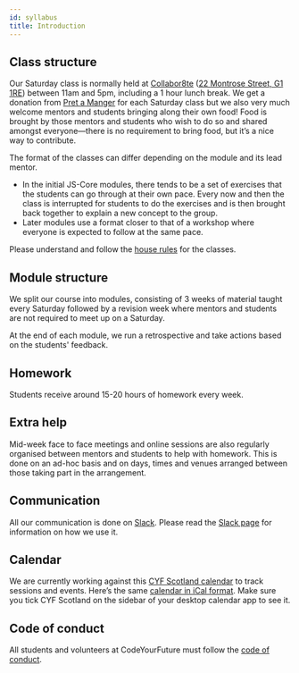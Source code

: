 ```yaml
---
id: syllabus
title: Introduction
---
```


## Class structure

Our Saturday class is normally held at [Collabor8te](https://collabor8te.co.uk/) ([22 Montrose Street, G1 1RE](https://goo.gl/maps/C6aFxhqyvqz)) between 11am and 5pm, including a 1 hour lunch break.
We get a donation from [Pret a Manger](https://www.pret.co.uk/) for each Saturday class but we also very much welcome mentors and students bringing along their own food!
Food is brought by those mentors and students who wish to do so and shared amongst everyone—there is no requirement to bring food, but it’s a nice way to contribute.

The format of the classes can differ depending on the module and its lead mentor.
- In the initial JS-Core modules, there tends to be a set of exercises that the students can go through at their own pace.
  Every now and then the class is interrupted for students to do the exercises and is then brought back together to explain a new concept to the group.
- Later modules use a format closer to that of a workshop where everyone is expected to follow at the same pace.

Please understand and follow the [house rules](syllabus/house-rules.md) for the classes.

## Module structure

We split our course into modules, consisting of 3 weeks of material taught every Saturday followed by a revision week where mentors and students are not required to meet up on a Saturday.

At the end of each module, we run a retrospective and take actions based on the students' feedback.

## Homework

Students receive around 15-20 hours of homework every week.

## Extra help

Mid-week face to face meetings and online sessions are also regularly organised between mentors and students to help with homework.
This is done on an ad-hoc basis and on days, times and venues arranged between those taking part in the arrangement.

## Communication

All our communication is done on [Slack](https://slack.com/).
Please read the [Slack page](syllabus/slack.md) for information on how we use it.

## Calendar

We are currently working against this [CYF Scotland calendar](https://calendar.google.com/calendar?cid=Y29kZXlvdXJmdXR1cmUuaW9fYmswNDFocTNkdm9zdjBidmdkN2wwb2lwY2tAZ3JvdXAuY2FsZW5kYXIuZ29vZ2xlLmNvbQ) to track sessions and events.
Here’s the same [calendar in iCal format](https://calendar.google.com/calendar/ical/codeyourfuture.io_bk041hq3dvosv0bvgd7l0oipck%40group.calendar.google.com/private-6eb101d8a2bc2ef98073e6875d9c0216/basic.ics).
Make sure you tick CYF Scotland on the sidebar of your desktop calendar app to see it.

## Code of conduct

All students and volunteers at CodeYourFuture must follow the [code of conduct](../code-of-conduct).
